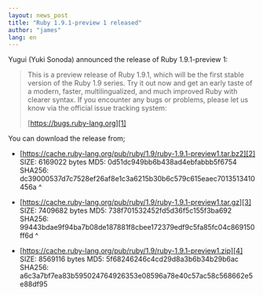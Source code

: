 ```yaml
---
layout: news_post
title: "Ruby 1.9.1-preview 1 released"
author: "james"
lang: en
---
```


Yugui (Yuki Sonoda) announced the release of Ruby 1.9.1-preview 1:

> This is a preview release of Ruby 1.9.1, which will be the first
> stable version of the Ruby 1.9 series. Try it out now and get an early
> taste of a modern, faster, multilingualized, and much improved Ruby
> with clearer syntax.
> If you encounter any bugs or problems, please let us know via the
> official issue tracking system:
>
> [https://bugs.ruby-lang.org][1]

You can download the release from;

* [https://cache.ruby-lang.org/pub/ruby/1.9/ruby-1.9.1-preview1.tar.bz2][2]
  SIZE: 6169022 bytes
  MD5: 0d51dc949bb6b438ad4ebfabbb5f6754
  SHA256: dc39000537d7c7528ef26af8e1c3a6215b30b6c579c615eaec7013513410456a
^

* [https://cache.ruby-lang.org/pub/ruby/1.9/ruby-1.9.1-preview1.tar.gz][3]
  SIZE: 7409682 bytes
  MD5: 738f701532452fd5d36f5c155f3ba692
  SHA256: 99443bdae9f94ba7b08de187881f8cbee172379edf9c5fa85fc04c869150ff6d
^

* [https://cache.ruby-lang.org/pub/ruby/1.9/ruby-1.9.1-preview1.zip][4]
  SIZE: 8569116 bytes
  MD5: 5f68246246c4cd29d8a3b6b34b29b6ac
  SHA256: a6c3a7bf7ea83b595024764926353e08596a78e40c57ac58c568662e5e88df95



[1]: https://bugs.ruby-lang.org
[2]: https://cache.ruby-lang.org/pub/ruby/1.9/ruby-1.9.1-preview1.tar.bz2
[3]: https://cache.ruby-lang.org/pub/ruby/1.9/ruby-1.9.1-preview1.tar.gz
[4]: https://cache.ruby-lang.org/pub/ruby/1.9/ruby-1.9.1-preview1.zip
